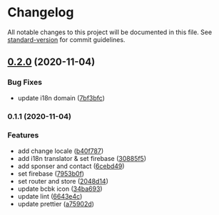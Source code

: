 # Changelog

All notable changes to this project will be documented in this file. See [standard-version](https://github.com/conventional-changelog/standard-version) for commit guidelines.

## [0.2.0](https://github.com/barcamp-bangkhen/bcbk2020-frontend/compare/v0.1.1...v0.2.0) (2020-11-04)


### Bug Fixes

* update i18n domain ([7bf3bfc](https://github.com/barcamp-bangkhen/bcbk2020-frontend/commit/7bf3bfc7d98e92f1281386cb4af4286fb5d1c797))

### 0.1.1 (2020-11-04)


### Features

* add change locale ([b40f787](https://github.com/barcamp-bangkhen/bcbk2020-frontend/commit/b40f78732b097d4b382fa3a05b2d946461efa90d))
* add i18n translator & set firebase ([30885f5](https://github.com/barcamp-bangkhen/bcbk2020-frontend/commit/30885f5227b2ccf2e7c9662c0890fe6a54edee45))
* add sponser and contact ([6cebd49](https://github.com/barcamp-bangkhen/bcbk2020-frontend/commit/6cebd498abf8c2521f7b66f8b3e15121be40fe51))
* set firebase ([7953b0f](https://github.com/barcamp-bangkhen/bcbk2020-frontend/commit/7953b0f7146bcd9b38ea16e36a039861900d3006))
* set router and store ([2048d14](https://github.com/barcamp-bangkhen/bcbk2020-frontend/commit/2048d14e660b7bf1a7c826d0fd7f23347e5bcace))
* update bcbk icon ([34ba693](https://github.com/barcamp-bangkhen/bcbk2020-frontend/commit/34ba693feec579f37ac944747dd03c759a056609))
* update lint ([6643e4c](https://github.com/barcamp-bangkhen/bcbk2020-frontend/commit/6643e4ce9d1144ec9d6323714175dacce378b9fd))
* update prettier ([a75902d](https://github.com/barcamp-bangkhen/bcbk2020-frontend/commit/a75902d1ed84173d9fe33004bf09188241fbb486))
